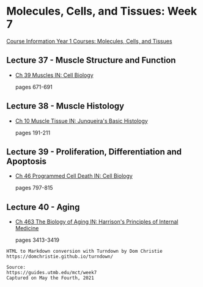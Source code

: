 # Molecules, Cells, and Tissues: Week 7

[Course Information Year 1 Courses: Molecules, Cells, and Tissues](/usmle/mct/course-information.md)

## Lecture 37 - Muscle Structure and Function

*   [Ch 39 Muscles IN: Cell Biology](http://libux.utmb.edu/login?url=https://www.clinicalkey.com/#!/content/book/3-s2.0-B9780323341264000396)
    
    pages 671-691
    

## Lecture 38 - Muscle Histology

*   [Ch 10 Muscle Tissue IN: Junqueira's Basic Histology](http://libux.utmb.edu/login?url=https://accessmedicine.mhmedical.com/content.aspx?bookid=2430&sectionid=190280039)
    
    pages 191-211
    

## Lecture 39 - Proliferation, Differentiation and Apoptosis

*   [Ch 46 Programmed Cell Death IN: Cell Biology](http://libux.utmb.edu/login?url=https://www.clinicalkey.com/#!/content/book/3-s2.0-B9780323341264000463)
    
    pages 797-815
    

## Lecture 40 - Aging

*   [Ch 463 The Biology of Aging IN: Harrison's Principles of Internal Medicine](http://libux.utmb.edu/login?url=https://accessmedicine.mhmedical.com/content.aspx?bookid=2129&sectionid=192535306)
    
    pages 3413-3419

```
HTML to Markdown conversion with Turndown by Dom Christie
https://domchristie.github.io/turndown/

Source:
https://guides.utmb.edu/mct/week7
Captured on May the Fourth, 2021
```

